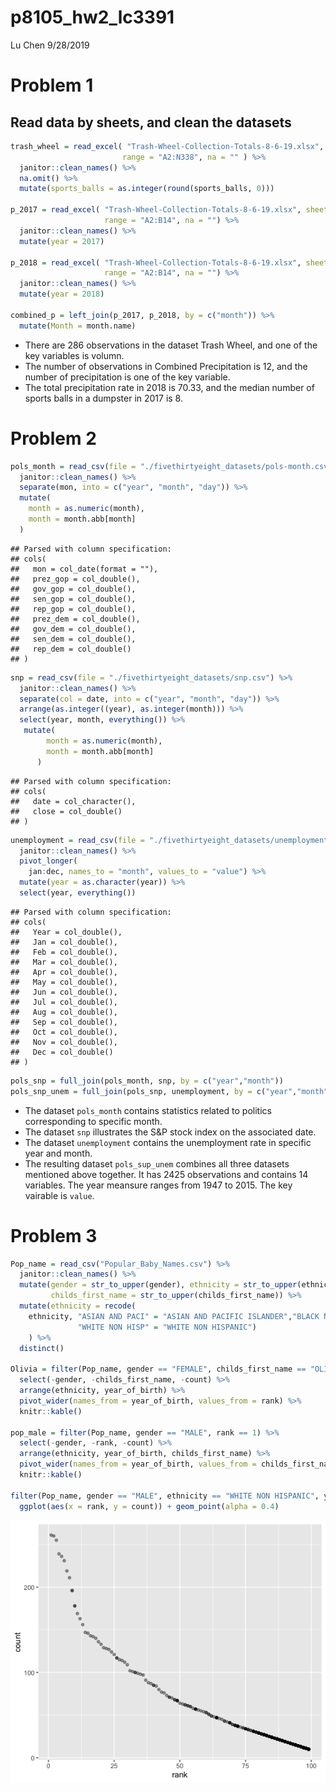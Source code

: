 p8105\_hw2\_lc3391
================
Lu Chen
9/28/2019

Problem 1
=========

Read data by sheets, and clean the datasets
-------------------------------------------

``` r
trash_wheel = read_excel( "Trash-Wheel-Collection-Totals-8-6-19.xlsx", sheet = "Mr. Trash Wheel",
                         range = "A2:N338", na = "" ) %>% 
  janitor::clean_names() %>% 
  na.omit() %>% 
  mutate(sports_balls = as.integer(round(sports_balls, 0)))

p_2017 = read_excel( "Trash-Wheel-Collection-Totals-8-6-19.xlsx", sheet = "2017 Precipitation", 
                     range = "A2:B14", na = "") %>% 
  janitor::clean_names() %>% 
  mutate(year = 2017)

p_2018 = read_excel( "Trash-Wheel-Collection-Totals-8-6-19.xlsx", sheet = "2018 Precipitation",
                     range = "A2:B14", na = "") %>%  
  janitor::clean_names() %>% 
  mutate(year = 2018)

combined_p = left_join(p_2017, p_2018, by = c("month")) %>% 
  mutate(Month = month.name)
```

-   There are 286 observations in the dataset Trash Wheel, and one of the key variables is volumn.
-   The number of observations in Combined Precipitation is 12, and the number of precipitation is one of the key variable.
-   The total precipitation rate in 2018 is 70.33, and the median number of sports balls in a dumpster in 2017 is 8.

Problem 2
=========

``` r
pols_month = read_csv(file = "./fivethirtyeight_datasets/pols-month.csv") %>% 
  janitor::clean_names() %>% 
  separate(mon, into = c("year", "month", "day")) %>% 
  mutate(
    month = as.numeric(month),
    month = month.abb[month]
  )
```

    ## Parsed with column specification:
    ## cols(
    ##   mon = col_date(format = ""),
    ##   prez_gop = col_double(),
    ##   gov_gop = col_double(),
    ##   sen_gop = col_double(),
    ##   rep_gop = col_double(),
    ##   prez_dem = col_double(),
    ##   gov_dem = col_double(),
    ##   sen_dem = col_double(),
    ##   rep_dem = col_double()
    ## )

``` r
snp = read_csv(file = "./fivethirtyeight_datasets/snp.csv") %>% 
  janitor::clean_names() %>% 
  separate(col = date, into = c("year", "month", "day")) %>% 
  arrange(as.integer((year), as.integer(month))) %>% 
  select(year, month, everything()) %>% 
   mutate(
        month = as.numeric(month),
        month = month.abb[month]
      )
```

    ## Parsed with column specification:
    ## cols(
    ##   date = col_character(),
    ##   close = col_double()
    ## )

``` r
unemployment = read_csv(file = "./fivethirtyeight_datasets/unemployment.csv") %>% 
  janitor::clean_names() %>% 
  pivot_longer(
    jan:dec, names_to = "month", values_to = "value") %>% 
  mutate(year = as.character(year)) %>% 
  select(year, everything())
```

    ## Parsed with column specification:
    ## cols(
    ##   Year = col_double(),
    ##   Jan = col_double(),
    ##   Feb = col_double(),
    ##   Mar = col_double(),
    ##   Apr = col_double(),
    ##   May = col_double(),
    ##   Jun = col_double(),
    ##   Jul = col_double(),
    ##   Aug = col_double(),
    ##   Sep = col_double(),
    ##   Oct = col_double(),
    ##   Nov = col_double(),
    ##   Dec = col_double()
    ## )

``` r
pols_snp = full_join(pols_month, snp, by = c("year","month"))
pols_snp_unem = full_join(pols_snp, unemployment, by = c("year","month"))
```

-   The dataset `pols_month` contains statistics related to politics corresponding to specific month.
-   The dataset `snp` illustrates the S&P stock index on the associated date.
-   The dataset `unemployment` contains the unemployment rate in specific year and month.
-   The resulting dataset `pols_sup_unem` combines all three datasets mentioned above together. It has 2425 observations and contains 14 variables. The year meansure ranges from 1947 to 2015. The key vairable is `value`.

Problem 3
=========

``` r
Pop_name = read_csv("Popular_Baby_Names.csv") %>% 
  janitor::clean_names() %>% 
  mutate(gender = str_to_upper(gender), ethnicity = str_to_upper(ethnicity),
         childs_first_name = str_to_upper(childs_first_name)) %>% 
  mutate(ethnicity = recode(
    ethnicity, "ASIAN AND PACI" = "ASIAN AND PACIFIC ISLANDER","BLACK NON HISP" = "BLACK NON HISPANIC",
               "WHITE NON HISP" = "WHITE NON HISPANIC")
    ) %>% 
  distinct()

Olivia = filter(Pop_name, gender == "FEMALE", childs_first_name == "OLIVIA") %>% 
  select(-gender, -childs_first_name, -count) %>%
  arrange(ethnicity, year_of_birth) %>% 
  pivot_wider(names_from = year_of_birth, values_from = rank) %>% 
  knitr::kable()

pop_male = filter(Pop_name, gender == "MALE", rank == 1) %>% 
  select(-gender, -rank, -count) %>% 
  arrange(ethnicity, year_of_birth, childs_first_name) %>% 
  pivot_wider(names_from = year_of_birth, values_from = childs_first_name) %>%
  knitr::kable()

filter(Pop_name, gender == "MALE", ethnicity == "WHITE NON HISPANIC", year_of_birth == 2016) %>% 
  ggplot(aes(x = rank, y = count)) + geom_point(alpha = 0.4)
```

![](p8105_hw2_lc3391_files/figure-markdown_github/unnamed-chunk-3-1.png)
